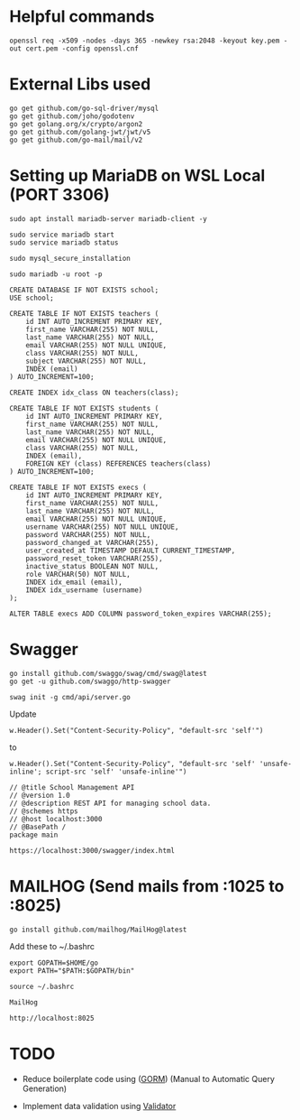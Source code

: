 # Helpful commands
```
openssl req -x509 -nodes -days 365 -newkey rsa:2048 -keyout key.pem -out cert.pem -config openssl.cnf
```

# External Libs used  
```
go get github.com/go-sql-driver/mysql
go get github.com/joho/godotenv
go get golang.org/x/crypto/argon2
go get github.com/golang-jwt/jwt/v5
go get github.com/go-mail/mail/v2
```

# Setting up MariaDB on WSL Local (PORT 3306)

```
sudo apt install mariadb-server mariadb-client -y
```

```
sudo service mariadb start
sudo service mariadb status
```

```
sudo mysql_secure_installation
```

```
sudo mariadb -u root -p
```

```
CREATE DATABASE IF NOT EXISTS school;
USE school;

CREATE TABLE IF NOT EXISTS teachers (
    id INT AUTO_INCREMENT PRIMARY KEY,
    first_name VARCHAR(255) NOT NULL,
    last_name VARCHAR(255) NOT NULL,
    email VARCHAR(255) NOT NULL UNIQUE,
    class VARCHAR(255) NOT NULL,
    subject VARCHAR(255) NOT NULL,
    INDEX (email)
) AUTO_INCREMENT=100;
```
```
CREATE INDEX idx_class ON teachers(class);

CREATE TABLE IF NOT EXISTS students (
    id INT AUTO_INCREMENT PRIMARY KEY,
    first_name VARCHAR(255) NOT NULL,
    last_name VARCHAR(255) NOT NULL,
    email VARCHAR(255) NOT NULL UNIQUE,
    class VARCHAR(255) NOT NULL,
    INDEX (email),
    FOREIGN KEY (class) REFERENCES teachers(class)
) AUTO_INCREMENT=100;
```
```
CREATE TABLE IF NOT EXISTS execs (
    id INT AUTO_INCREMENT PRIMARY KEY,
    first_name VARCHAR(255) NOT NULL,
    last_name VARCHAR(255) NOT NULL,
    email VARCHAR(255) NOT NULL UNIQUE,
    username VARCHAR(255) NOT NULL UNIQUE,
    password VARCHAR(255) NOT NULL,
    password_changed_at VARCHAR(255),
    user_created_at TIMESTAMP DEFAULT CURRENT_TIMESTAMP,
    password_reset_token VARCHAR(255),
    inactive_status BOOLEAN NOT NULL,
    role VARCHAR(50) NOT NULL,
    INDEX idx_email (email),
    INDEX idx_username (username)
);
```
```
ALTER TABLE execs ADD COLUMN password_token_expires VARCHAR(255);
```

# Swagger

```
go install github.com/swaggo/swag/cmd/swag@latest
go get -u github.com/swaggo/http-swagger
```
```
swag init -g cmd/api/server.go
```

Update
```
w.Header().Set("Content-Security-Policy", "default-src 'self'")
```
to
```
w.Header().Set("Content-Security-Policy", "default-src 'self' 'unsafe-inline'; script-src 'self' 'unsafe-inline'")
```

```
// @title School Management API
// @version 1.0
// @description REST API for managing school data.
// @schemes https
// @host localhost:3000
// @BasePath /
package main
```

```
https://localhost:3000/swagger/index.html
```
# MAILHOG (Send mails from :1025 to :8025)

```
go install github.com/mailhog/MailHog@latest
```

Add these to ~/.bashrc

```
export GOPATH=$HOME/go
export PATH="$PATH:$GOPATH/bin"
```
```
source ~/.bashrc
```
```
MailHog
```
```
http://localhost:8025
```

# TODO

- Reduce boilerplate code using ([GORM](https://gorm.io/docs/index.html)) (Manual to Automatic Query Generation)

- Implement data validation using [Validator](https://github.com/go-playground/validator)